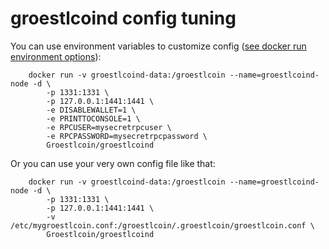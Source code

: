 groestlcoind config tuning
======================

You can use environment variables to customize config ([see docker run environment options](https://docs.docker.com/engine/reference/run/#/env-environment-variables)):

        docker run -v groestlcoind-data:/groestlcoin --name=groestlcoind-node -d \
            -p 1331:1331 \
            -p 127.0.0.1:1441:1441 \
            -e DISABLEWALLET=1 \
            -e PRINTTOCONSOLE=1 \
            -e RPCUSER=mysecretrpcuser \
            -e RPCPASSWORD=mysecretrpcpassword \
            Groestlcoin/groestlcoind

Or you can use your very own config file like that:

        docker run -v groestlcoind-data:/groestlcoin --name=groestlcoind-node -d \
            -p 1331:1331 \
            -p 127.0.0.1:1441:1441 \
            -v /etc/mygroestlcoin.conf:/groestlcoin/.groestlcoin/groestlcoin.conf \
            Groestlcoin/groestlcoind
